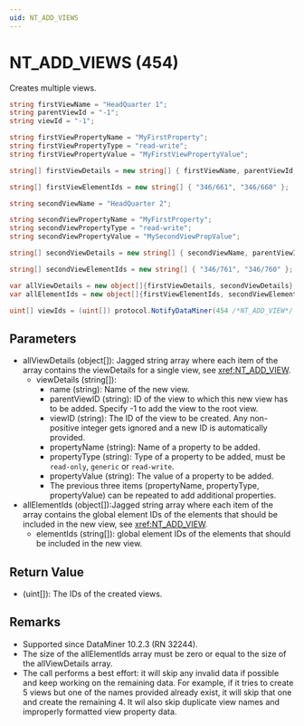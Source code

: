 ```yaml
---
uid: NT_ADD_VIEWS
---
```


# NT_ADD_VIEWS (454)

Creates multiple views.

```csharp
string firstViewName = "HeadQuarter 1";
string parentViewId = "-1";
string viewId = "-1";

string firstViewPropertyName = "MyFirstProperty";
string firstViewPropertyType = "read-write";
string firstViewPropertyValue = "MyFirstViewPropertyValue";

string[] firstViewDetails = new string[] { firstViewName, parentViewId, viewId, firstViewPropertyName, firstViewPropertyType, firstViewPropertyValue };

string[] firstViewElementIds = new string[] { "346/661", "346/660" };

string secondViewName = "HeadQuarter 2";

string secondViewPropertyName = "MyFirstProperty";
string secondViewPropertyType = "read-write";
string secondViewPropertyValue = "MySecondViewPropValue";

string[] secondViewDetails = new string[] { secondViewName, parentViewId, viewId, secondViewPropertyName, secondViewPropertyType, secondViewPropertyValue };

string[] secondViewElementIds = new string[] { "346/761", "346/760" };

var allViewDetails = new object[]{firstViewDetails, secondViewDetails};
var allElementIds = new object[]{firstViewElementIds, secondViewElementIds};

uint[] viewIds = (uint[]) protocol.NotifyDataMiner(454 /*NT_ADD_VIEW*/ , allViewDetails, allElementIds);
```

## Parameters

- allViewDetails (object[]): Jagged string array where each item of the array contains the viewDetails for a single view, see <xref:NT_ADD_VIEW>.
  - viewDetails (string[]):
    - name (string): Name of the new view.
    - parentViewID (string): ID of the view to which this new view has to be added. Specify -1 to add the view to the root view.
    - viewID (string): The ID of the view to be created. Any non-positive integer gets ignored and a new ID is automatically provided.
    - propertyName (string): Name of a property to be added.
    - propertyType (string): Type of a property to be added, must be `read-only`, `generic` or `read-write`.
    - propertyValue (string): The value of a property to be added.
    - The previous three items (propertyName, propertyType, propertyValue) can be repeated to add additional properties.
- allElementIds (object[]):Jagged string array where each item of the array contains the global element IDs of the elements that should be included in the new view, see <xref:NT_ADD_VIEW>.
  - elementIds (string[]): global element IDs of the elements that should be included in the new view.

## Return Value

- (uint[]): The IDs of the created views.

## Remarks

- Supported since DataMiner 10.2.3 (RN 32244).
- The size of the allElementIds array must be zero or equal to the size of the allViewDetails array.
- The call performs a best effort: it will skip any invalid data if possible and keep working on the remaining data. For example, if it tries to create 5 views but one of the names provided already exist, it will skip that one and create the remaining 4. It wil also skip duplicate view names and improperly formatted view property data.
